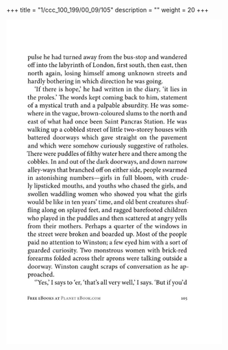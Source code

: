 +++
title = "1/ccc_100_199/00_09/105"
description = ""
weight = 20
+++

<img class="center-fit-jpg" src="/jpg_/out_jpg_1984__105.jpg" ></img>

